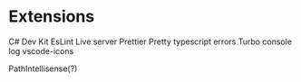 # Extensions

C# Dev Kit
EsLint
Live server
Prettier
Pretty typescript errors
Turbo console log
vscode-icons

PathIntellisense(?)

